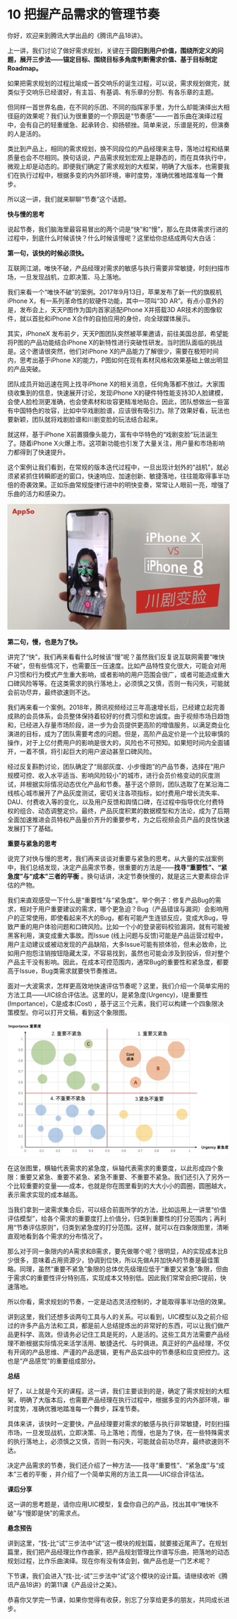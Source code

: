 # 10 把握产品需求的管理节奏

你好，欢迎来到腾讯大学出品的《腾讯产品18讲》。

上一讲，我们讨论了做好需求规划，关键在于**回归到用户价值，围绕所定义的问题，展开三步法——锚定目标、围绕目标多角度判断需求价值、基于目标制定Roadmap。**

如果把需求规划的过程比喻成一首交响乐的诞生过程，可以说，需求规划做完，就类似于交响乐已经谱好，有主旨、有基调、有乐章的分割、有各乐章的主题。

但同样一首世界名曲，在不同的乐团、不同的指挥家手里，为什么却能演绎出大相径庭的效果呢？我们认为很重要的一个原因是“节奏感”——一首乐曲在演绎过程中，会有自己的轻重缓急、起承转合、抑扬顿挫。简单来说，乐谱是死的，但演奏的人是活的。

类比到产品上，相同的需求规划，换不同段位的产品经理来主导，落地过程和结果质量也会不尽相同。换句话说，产品需求规划宏观上是静态的，而在具体执行中，微观上却是动态的。即便我们确定了需求规划的大框架，明确了大版本，也需要我们在执行过程中，根据多变的内外部环境，审时度势，准确优雅地踏准每一个舞步。

所以这一讲，我们就来聊聊“节奏”这个话题。

**快与慢的思考**

说起节奏，我们脑海里最容易冒出的两个词是“快”和“慢”，那么在具体需求行进的过程中，到底什么时候该快？什么时候该慢呢？这里给你总结成两句大白话：

**第一句，该快的时候必须快。**

互联网江湖，唯快不破，产品经理对需求的敏感与执行需要非常敏捷，时刻扫描市场，一旦发现战机，立即决策、马上落地。

我们来看一个“唯快不破”的案例。2017年9月13日，苹果发布了新一代的旗舰机iPhone X，有一系列革命性的软硬件功能，其中一项叫“3D AR”。有点小意外的是，发布会上，天天P图作为国内首家适配iPhone X并搭载3D AR技术的图像软件，就以首批和iPhone X合作的自拍应用的身份，向全球媒体展示。

其实，iPhoneX 发布前夕，天天P图团队突然被苹果邀请，前往美国总部，希望能将P图的产品功能结合iPhone X的新特性进行突破性研发。当时团队面临的挑战是。这个邀请很突然，他们对iPhone X的产品能力了解很少，需要在极短时间内，思考出基于iPhone X的能力，P图如何在现有素材风格和效果基础上做出明显的产品突破。

团队成员开始迅速在网上找寻iPhone X的相关消息，任何角落都不放过。大家围绕收集到的信息，快速展开讨论，发现iPhone X的硬件特性能支持3D人脸建模，会使人脸检测更准确，也会使素材和妆容更精准地贴合。因此，团队想做出一些富有中国特色的妆容，比如中华戏剧脸谱，应该很有吸引力。除了效果好看，玩法也要新颖，团队就将戏剧脸谱和川剧变脸的玩法结合起来。

就这样，基于iPhone X前置摄像头能力，富有中华特色的“戏剧变脸”玩法诞生了。随着iPhone X火爆上市。这项新功能也引发了大量关注，用户量和市场影响力都得到了快速提升。

这个案例让我们看到，在常规的版本迭代过程中，一旦出现计划外的“战机”，就必须紧紧抓住转瞬即逝的窗口，快速响应、加速创新、敏捷落地，往往能取得事半功倍的奇袭效果。正如乐曲常规旋律行进中的明快变奏，常常让人眼前一亮，增强了乐曲的活力和感染力。

![E6C7D825-751E-43E9-83E0-75291834A4B1](imgs/chapter10-1.png)

**第二句，慢，也是为了快。**

讲完了“快”，我们再来看看什么时候该“慢”呢？虽然我们反复说互联网需要“唯快不破”，但有些情况下，也需要压一压速度。比如产品特性变化很大，可能会对用户习惯和行为模式产生重大影响，或者影响的用户范围会很广，或者可能造成重大口碑风险等等。在这类需求的执行落地上，必须慎之又慎，否则一有闪失，可能就会前功尽弃，最终欲速则不达。

我们再来看一个案例。2018年，腾讯视频经过三年高速增长后，已经建立起完善成熟的会员体系，会员整体保持着较好的付费习惯和忠诚度。由于视频市场日趋饱和，已经进入存量市场阶段，进一步为会员提供更高阶的增值服务，以满足商业化演进的目标，成为了团队需要考虑的问题。但是，高阶产品定价是一个比较审慎的操作，对于上亿付费用户的影响是很大的，风险也不可预知。如果短时间内全面铺开，一着不慎，将引起巨大的用户波动甚至口碑风险。

经过反复斟酌讨论，团队确定了“局部灰度、小步慢跑”的产品节奏，选择在“用户规模可控、收入水平适当、影响风险较小”的城市，进行会员价格变动的灰度测试，并根据实际情况动态优化产品和节奏。基于这个原则，团队选取了在某沿海二线核心城市展开了产品灰度测试，密切关注各项指标，如付费用户增长流失率、DAU、付费收入等的变化，以及用户反馈和舆情口碑，在过程中指导优化付费特权的组合、动态调整定价。最终，产品灰度积累的数据模型和方法论，成为了后期全面加速推进会员特权产品量价齐升的重要参考，为之后视频会员产品的良性快速发展打下了基础。

**重要与紧急的思考**

说完了对快与慢的思考，我们再来谈谈对重要与紧急的思考。从大量的实战案例中，我们总结发现，决定产品需求节奏，很重要的方法是——**找寻“重要性”、“紧急度”与“成本”三者的平衡** 。换句话讲，决定节奏快慢的，就是这三大要素综合评估的产物。

我们来直观感受一下什么是“重要性”与“紧急度”。举个例子：修复产品Bug的需求，相对于用户重要建议的需求，哪个更急迫？Bug（产品错误与漏洞）会影响用户的正常使用，即使看起来不大的Bug，都有可能产生连锁反应，变成大Bug，导致严重的用户体验问题和口碑风险。比如一个小的登录密码校验漏洞，就有可能被黑客利用，演变成重大事故。而Issue (线上问题与反馈)可能是产品运营过程中，用户主动建议或被动发现的产品缺陷，大多Issue可能有损体验，但未必致命，比如用户抱怨注销按钮隐藏太深，不容易找到，虽然也可能会涉及到投诉，但对整个产品主干没有影响。因此，在成本可控范围内，通常Bug的重要性和紧急度，都要高于Issue，Bug类需求就要快节奏推进。

面对一大波需求，怎样更高效地快速评估节奏呢？这里，我们介绍一个简单实用的方法工具——UIC综合评估法。这里的U，是紧急度(Urgency)，I是重要性(Importance)，C是成本(Cost) ，基于这三个元素，我们可以构建一个四象限决策模型。你可以打开文稿，看到这个象限图。

![507AF507-ED7F-4231-9874-7088B4B2CE43](imgs/chapter10-2.png)

在这张图里，横轴代表需求的紧急度，纵轴代表需求的重要度，以此形成四个象限：重要又紧急、重要不紧急、紧急不重要、不重要不紧急。我们还引入了另外一个比较重要的变量——成本，也就是你在图里看到的大大小小的圆圈，圆圈越大，表示需求实现的成本越高。

当我们拿到一波需求集合后，可以结合前面所学的方法，比如运用上一讲里“价值评估模型”，给各个需求的重要度打上价值分，归类到重要性的打分范围内；再利用“节奏评估原则”，归类到紧急度的打分范围。这样，就可以在四象限图里，清晰直观地看到各个需求的分布情况了。

那么对于同一象限内的A需求和B需求，要先做哪个呢？很明显，A的实现成本比B少很多，意味着占用资源少，协调到位快，所以先做A并加快A的节奏是最佳策略。同理，虽然“重要不紧急”象限的总体优先级理应低于“重要又紧急”象限，但由于需求C的重要性评分特别高，实现成本又特别低。因此我们常常会把C提前，快速落地。

所以你看，需求规划的节奏，一定是动态灵活控制的，才能取得事半功倍的效果。

讲到这里，我们还想多谈两句工具与人的关系。可以看到，UIC模型以及之前介绍过的许多产品方法和工具，都是前人总结提炼出的非常好的东西，可以让我们做产品更科学、高效。但请务必记住工具是死的，人是活的。这些工具方法需要产品经理不断根据实际情况来活学活用、敏捷迭代、与时俱进。真正好的产品经理，不仅有开阔的产品思维、严谨的产品逻辑，更有产品实战中的节奏感和应变把控力。这也是“产品感觉”的重要组成部分。

**总结**

好了，以上就是今天的课程。这一讲，我们主要谈到的是，确定了需求规划的大框架，明确了大版本后，也需要产品经理在执行过程中，根据多变的内外部环境，审时度势，准确优雅地踏准每一个舞步，踩准节奏。

具体来讲，该快时一定要快，产品经理要对需求的敏感与执行非常敏捷，时刻扫描市场，一旦发现战机，立即决策、马上落地；而慢，也是为了快，在一些特殊需求的执行落地上，必须慎之又慎，否则一有闪失，可能就会前功尽弃，最终欲速则不达。

决定产品需求的节奏，我们还介绍了一种方法——找寻“重要性”、“紧急度”与“成本”三者的平衡 ，并介绍了一个简单实用的方法工具——UIC综合评估法。

**课后分享**

这一讲的思考题是，请你应用UIC模型，复盘你自己的产品，找出其中“唯快不破”与“慢即是快”的需求点。

**悬念预告**

讲到这里，“找-比“试”三步法中“试”这一模块的规划篇，就要接近尾声了。在规划篇里，我们把产品经理比作作曲家，把产品规划管理比作谱写乐曲，把落地的动态规划过程，比作乐曲演绎。现在你有没有体会到，做产品也是一门艺术呢？

下节课，我们会进入“找-比-试”三步法中“试”这个模块的设计篇。请继续收听《腾讯产品18讲》的第11课《产品设计之美》。

恭喜你又学完一节课，如果你觉得有收获，别忘了分享给更多的朋友，共同成长进步。
